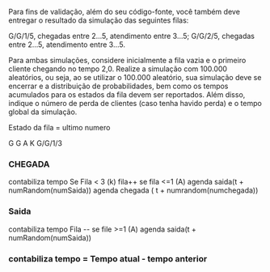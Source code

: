 Para fins de validação, além do seu código-fonte, você também deve entregar o resultado da simulação das seguintes filas:

G/G/1/5, chegadas entre 2...5, atendimento entre 3...5;
G/G/2/5, chegadas entre 2...5, atendimento entre 3…5.

Para ambas simulações, considere inicialmente a fila vazia e o primeiro cliente chegando no tempo 2,0. Realize a simulação com 100.000 aleatórios, ou seja, ao se utilizar o 100.000 aleatório, sua simulação deve se encerrar e a distribuição de probabilidades, bem como os tempos acumulados para os estados da fila devem ser reportados. Além disso, indique o número de perda de clientes (caso tenha havido perda) e o tempo global da simulação.



Estado da fila = ultimo numero

G G A K
G/G/1/3

### CHEGADA 
contabiliza tempo
Se Fila < 3 (k)
    fila++
    se fila <=1 (A)
        agenda saida(t + numRandom(numSaida))
agenda chegada ( t + numrandom(numchegada))

### Saida 
contabiliza tempo 
Fila --
se file >=1 (A)
    agenda saida(t + numRandom(numSaida))


### contabiliza tempo = Tempo atual - tempo anterior 
